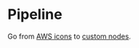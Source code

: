 # Pipeline

Go from [AWS icons](https://reactflow.dev/examples/nodes/custom-node)
to [custom nodes](https://reactflow.dev/examples/nodes/custom-node).